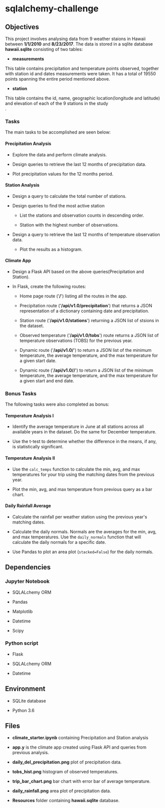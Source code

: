 # **sqlalchemy-challenge**

## **Objectives**

This project involves analysing data from 9 weather staions in Hawaii between **1/1/2010** and **8/23/2017**. The data is stored in a sqlite database **hawaii.sqlite** consisting of two tables:

- **measurements**

This table contains precipitation and temperature points observed, together with station id and dates measurements were taken. It has a total of 19550 points spanning the entire period mentioned above.

- **station**

This table contains the id, name, geographic location(longitude and latitude) and elevation of each of the 9 stations in the study</br>.

### **Tasks**

The main tasks to be accomplished are seen below:

#### **Precipitation Analysis**

- Explore the data and perform climate analysis.

- Design queries to retrieve the last 12 months of precipitation data.

- Plot precipitation values for the 12 months period.

#### **Station Analysis**

- Design a query to calculate the total number of stations.

- Design queries to find the most active station
  
  - List the stations and observation counts in descending order.

  - Station with the highest number of observations.

- Design a query to retrieve the last 12 months of temperature observation data.

   - Plot the results as a histogram.

#### **Climate App**

- Design a Flask API based on the above queries(Precipitation and Station).

- In Flask, create the following routes:
 
  - Home page route ('**/**') listing all the routes in the app.

  - Precipitation route ('**/api/v1.0/precipitation**') that returns a JSON representation of a dictionary containing date and precipitation.

  - Station route ('**/api/v1.0/stations**') returning a JSON list of stsions in the dataset.

  - Observed temperature ('**/api/v1.0/tobs**') route returns a JSON list of temperature observations (TOBS) for the previous year.

  - Dynamic route ('**/api/v1.0/<start>**')  to return a JSON list of the minimum temperature, the average temperature, and the max temperature for a given start date.

  - Dynamic route ('**/api/v1.0/<start>/<end>**')  to return a JSON list of the minimum temperature, the average temperature, and the max temperature for a given start and end date.


### **Bonus Tasks**

The following tasks were also completed as bonus:

#### **Temperature Analysis I**

- Identify the average temperature in June at all stations across all available years in the dataset. Do the same for December temperature.

- Use the t-test to determine whether the difference in the means, if any, is statistically significant.


#### **Temperature Analysis II**

- Use the `calc_temps` function to calculate the min, avg, and max temperatures for your trip using the matching dates from the previous year.

- Plot the min, avg, and max temperature from previous query as a bar chart.


#### **Daily Rainfall Average**

- Calculate the rainfall per weather station using the previous year's matching dates.

- Calculate the daily normals. Normals are the averages for the min, avg, and max temperatures. Use the `daily_normals` function that will calculate the daily normals for a specific date.

- Use Pandas to plot an area plot (`stacked=False`) for the daily normals.


## **Dependencies**

### **Jupyter Notebook**

- SQLALchemy ORM

- Pandas

- Matplotlib

- Datetime

- Scipy


### **Python script**

- Flask

- SQLALchemy ORM

- Datetime


## **Environment**

- SQLite database

- Python 3.6


## **Files**

- **climate_starter.ipynb** containing Precipitation and Station analysis

- **app.y** is the climate app created using Flask API and queries from previous analysis.

- **daily_del_precipitation.png** plot of precipitation data.

- **tobs_hist.png** histogram of observed temperatures.

- **trip_bar_chart.png** bar chart with error bar of average temperature.

- **daily_rainfall.png** area plot of precipitation data.

- **Resources** folder containing **hawaii.sqlite** database.